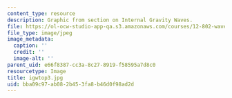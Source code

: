 ```yaml
---
content_type: resource
description: Graphic from section on Internal Gravity Waves.
file: https://ol-ocw-studio-app-qa.s3.amazonaws.com/courses/12-802-wave-motions-in-the-ocean-and-atmosphere-spring-2004/bba09c97ab082b453fa8b46d0f98ad2d_igwtop3.jpg
file_type: image/jpeg
image_metadata:
  caption: ''
  credit: ''
  image-alt: ''
parent_uid: e66f8387-cc3a-8c27-8919-f58595a7d8c0
resourcetype: Image
title: igwtop3.jpg
uid: bba09c97-ab08-2b45-3fa8-b46d0f98ad2d
---
```

